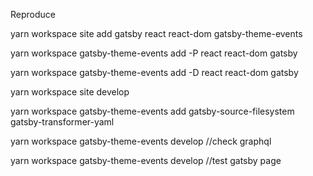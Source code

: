 Reproduce

yarn workspace site add gatsby react react-dom gatsby-theme-events

yarn workspace gatsby-theme-events add -P react react-dom gatsby

yarn workspace gatsby-theme-events add -D react react-dom gatsby

yarn workspace site develop

yarn workspace gatsby-theme-events add gatsby-source-filesystem gatsby-transformer-yaml

yarn workspace gatsby-theme-events develop //check graphql

yarn workspace gatsby-theme-events develop //test gatsby page
